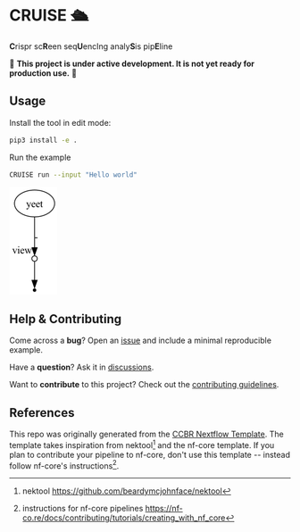 # CRUISE 🛳️

**C**rispr sc**R**een seq**U**encIng analy**S**is pip**E**line

🚧 **This project is under active development. It is not yet ready for production use.** 🚧

## Usage

Install the tool in edit mode:

```sh
pip3 install -e .
```

Run the example

```sh
CRUISE run --input "Hello world"
```

![dag](assets/dag.png)

## Help & Contributing

Come across a **bug**? Open an [issue](https://github.com/CCBR/CRUISE/issues) and include a minimal reproducible example.

Have a **question**? Ask it in [discussions](https://github.com/CCBR/CRUISE/discussions).

Want to **contribute** to this project? Check out the [contributing guidelines](docs/CONTRIBUTING.md).

## References

This repo was originally generated from the [CCBR Nextflow Template](https://github.com/CCBR/CCBR_NextflowTemplate).
The template takes inspiration from nektool[^1] and the nf-core template.
If you plan to contribute your pipeline to nf-core, don't use this template -- instead follow nf-core's instructions[^2].

[^1]: nektool https://github.com/beardymcjohnface/nektool
[^2]: instructions for nf-core pipelines https://nf-co.re/docs/contributing/tutorials/creating_with_nf_core
